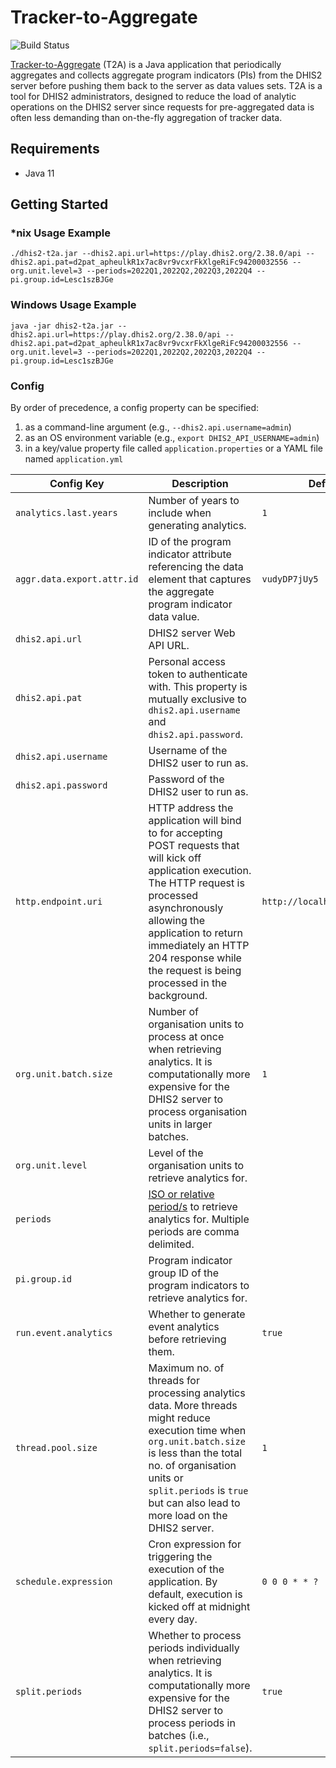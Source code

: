 # Tracker-to-Aggregate

![Build Status](https://github.com/dhis2/integration-t2a/workflows/CI/badge.svg)

[Tracker-to-Aggregate](https://docs.dhis2.org/en/implement/maintenance-and-use/tracker-and-aggregate-data-integration.html#how-to-saving-aggregated-tracker-data-as-aggregate-data-values) (T2A) is a Java application that periodically aggregates and collects aggregate program indicators (PIs) from the DHIS2 server before pushing them back to the server as data values sets. T2A is a tool for DHIS2 administrators, designed to reduce the load of analytic operations on the DHIS2 server since requests for pre-aggregated data is often less demanding than on-the-fly aggregation of tracker data.

## Requirements

* Java 11

## Getting Started

### *nix Usage Example

```shell
./dhis2-t2a.jar --dhis2.api.url=https://play.dhis2.org/2.38.0/api --dhis2.api.pat=d2pat_apheulkR1x7ac8vr9vcxrFkXlgeRiFc94200032556 --org.unit.level=3 --periods=2022Q1,2022Q2,2022Q3,2022Q4 --pi.group.id=Lesc1szBJGe
```

### Windows Usage Example

```shell
java -jar dhis2-t2a.jar --dhis2.api.url=https://play.dhis2.org/2.38.0/api --dhis2.api.pat=d2pat_apheulkR1x7ac8vr9vcxrFkXlgeRiFc94200032556 --org.unit.level=3 --periods=2022Q1,2022Q2,2022Q3,2022Q4 --pi.group.id=Lesc1szBJGe
```

### Config

By order of precedence, a config property can be specified:

1. as a command-line argument (e.g., `--dhis2.api.username=admin`)
2. as an OS environment variable (e.g., `export DHIS2_API_USERNAME=admin`)
3. in a key/value property file called `application.properties` or a YAML file named `application.yml`

| Config Key                 | Description                                                                                                                                                                                                                                                                              | Default Value                     | Example Value                                      |
|----------------------------|------------------------------------------------------------------------------------------------------------------------------------------------------------------------------------------------------------------------------------------------------------------------------------------|-----------------------------------|----------------------------------------------------|
| `analytics.last.years`     | Number of years to include when generating analytics.                                                                                                                                                                                                                                    | `1`                               | `10`                                               |
| `aggr.data.export.attr.id` | ID of the program indicator attribute referencing the data element that captures the aggregate program indicator data value.                                                                                                                                                             | `vudyDP7jUy5`                     | `nIqQZeSwU9E`                                      |
| `dhis2.api.url`            | DHIS2 server Web API URL.                                                                                                                                                                                                                                                                |                                   | `https://play.dhis2.org/2.38.0/api`                |
| `dhis2.api.pat`            | Personal access token to authenticate with. This property is mutually exclusive to `dhis2.api.username` and `dhis2.api.password`.                                                                                                                                                        |                                   | `d2pat_apheulkR1x7ac8vr9vcxrFkXlgeRiFc94200032556` |
| `dhis2.api.username`       | Username of the DHIS2 user to run as.                                                                                                                                                                                                                                                    |                                   | `admin`                                            |
| `dhis2.api.password`       | Password of the DHIS2 user to run as.                                                                                                                                                                                                                                                    |                                   | `district`                                         |
| `http.endpoint.uri`        | HTTP address the application will bind to for accepting POST requests that will kick off application execution. The HTTP request is processed asynchronously allowing the application to return immediately an HTTP 204 response while the request is being processed in the background. | `http://localhost:8081/dhis2/t2a` | `http://0.0.0.0:8080/`                             |
| `org.unit.batch.size`      | Number of organisation units to process at once when retrieving analytics. It is computationally more expensive for the DHIS2 server to process organisation units in larger batches.                                                                                                    | `1`                               | `10`                                               |
| `org.unit.level`           | Level of the organisation units to retrieve analytics for.                                                                                                                                                                                                                               |                                   | `3`                                                |
| `periods`                  | [ISO or relative period/s](https://docs.dhis2.org/en/develop/using-the-api/dhis-core-version-master/introduction.html#webapi_date_perid_format) to retrieve analytics for. Multiple periods are comma delimited.                                                                         |                                   | `2022Q1,2022Q2,2022Q3,2022Q4`                      |
| `pi.group.id`              | Program indicator group ID of the program indicators to retrieve analytics for.                                                                                                                                                                                                          |                                   | `Lesc1szBJGe`                                      |
| `run.event.analytics`      | Whether to generate event analytics before retrieving them.                                                                                                                                                                                                                              | `true`                            | `false`                                            |
| `thread.pool.size`         | Maximum no. of threads for processing analytics data. More threads might reduce execution time when `org.unit.batch.size` is less than the total no. of organisation units or `split.periods` is `true` but can also lead to more load on the DHIS2 server.                              | `1`                               | `3`                                                |
| `schedule.expression`      | Cron expression for triggering the execution of the application. By default, execution is kicked off at midnight every day.                                                                                                                                                              | `0 0 0 * * ?`                     | `0 0 12 * * ?`                                     |
| `split.periods`            | Whether to process periods individually when retrieving analytics. It is computationally more expensive for the DHIS2 server to process periods in batches (i.e., `split.periods=false`).                                                                                                | `true`                            | `false`                                            |
